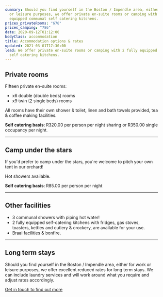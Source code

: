 ```yaml
---
summary: Should you find yourself in the Boston / Impendle area, either for work
  or leisure purposes, we offer private en-suite rooms or camping with 2 fully
  equipped communal self catering kitchens.
prices_privateRooms: "678"
prices_camping: "786"
date: 2020-09-12T01:12:00
bodyClass: accommodation
title: Accommodation options & rates
updated: 2021-03-01T17:30:00
lead: We offer private en-suite rooms or camping with 2 fully equipped communal
  self catering kitchens.
---
```

## Private rooms

Fifteen private en-suite rooms:

* x6 double (double beds) rooms
* x9 twin (2 single beds) rooms

All rooms have their own shower & toilet, linen and bath towels provided, tea & coffee making facilities.

**Self catering basis**: R320.00 per person per night sharing or R350.00 single occupancy per night.

---

## Camp under the stars

If you'd prefer to camp under the stars, you're welcome to pitch your own tent in our orchard!

Hot showers available.

**Self catering basis**: R85.00 per person per night

---

## Other facilities

* 3 communal showers with piping hot water!
* 2 fully equipped self-catering kitchens with fridges, gas stoves, toasters, kettles and cutlery & crockery, are available for your use.
* Braai facilities & bonfire.

---

## Long term stays

Should you find yourself in the Boston / Impendle area, either for work or leisure purposes, we offer excellent reduced rates for long term stays. We can include laundry services and will work around what you require and adjust rates accordingly.

[Get in touch to find out more][1]

[1]: /contact

